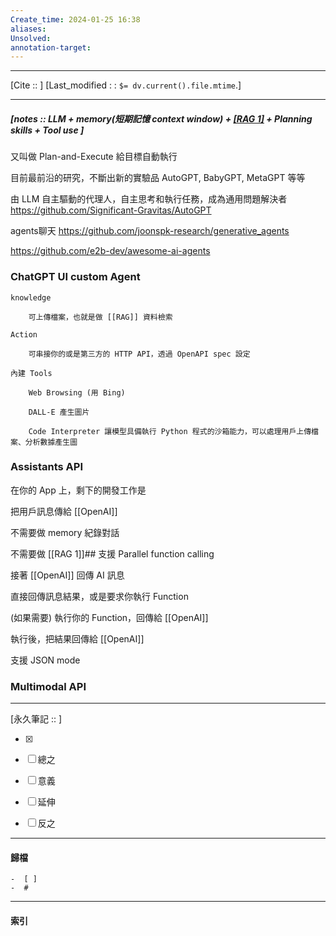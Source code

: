 ```yaml
---
Create_time: 2024-01-25 16:38
aliases: 
Unsolved: 
annotation-target:
---
```


---
[Cite ::  ]
[Last_modified : : `$= dv.current().file.mtime`.]


---
##### [notes :: LLM + memory(短期記憶 context window) + [[RAG 1]](長期記憶) + Planning skills + Tool use  ]

 

又叫做 Plan-and-Execute 給目標自動執行

目前最前沿的研究，不斷出新的實驗品 AutoGPT,  BabyGPT, MetaGPT 等等

由 LLM 自主驅動的代理人，自主思考和執行任務，成為通用問題解決者
https://github.com/Significant-Gravitas/AutoGPT


agents聊天
https://github.com/joonspk-research/generative_agents

https://github.com/e2b-dev/awesome-ai-agents

### ChatGPT UI custom Agent
	knowledge
	
		可上傳檔案，也就是做 [[RAG]] 資料檢索
	
	Action
		
		可串接你的或是第三方的 HTTP API，透過 OpenAPI spec 設定
	
	內建 Tools
	
		Web Browsing (用 Bing)
		
		DALL-E 產生圖片
		
		Code Interpreter 讓模型具備執行 Python 程式的沙箱能力，可以處理用戶上傳檔案、分析數據產生圖

### Assistants API
在你的 App 上，剩下的開發工作是

把用戶訊息傳給 [[OpenAI]]

不需要做 memory 紀錄對話

不需要做 [[RAG 1]]## 支援 Parallel function calling

接著 [[OpenAI]] 回傳 AI 訊息

直接回傳訊息結果，或是要求你執行 Function

(如果需要) 執行你的 Function，回傳給 [[OpenAI]]

執行後，把結果回傳給 [[OpenAI]] 

支援 JSON mode
### Multimodal API


---

[永久筆記 :: ]
	
- [x]

- [ ] 總之

- [ ] 意義

- [ ] 延伸

- [ ] 反之


---
#### 歸檔 
	-  [ ]
	-  #


---
#### 索引
